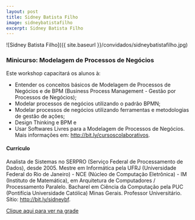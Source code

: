 ```yaml
---
layout: post
title: Sidney Batista Filho
image: sidneybatistafilho
excerpt: Sidney Batista Filho
---
```

![Sidney Batista Filho]({{ site.baseurl }}/convidados/sidneybatistafilho.jpg)


### Minicurso: Modelagem de Processos de Negócios

Este workshop capacitará os alunos à: 
 - Entender os conceitos básicos de Modelagem de Processos de Negócios e de BPM (Business Process Management - Gestão por Processos de Negócios); 
 - Modelar processos de negócios utilizando o padrão BPMN; 
 - Modelar processos de negócios utilizando ferramentas e metodologias de gestão de ações; 
 - Design Thinking e BPM e 
 - Usar Softwares Livres para a Modelagem de Processos de Negócios. 
 Mais informações em: http://bit.ly/cursoscolaborativos. 
 

#### Currículo
Analista de Sistemas no SERPRO (Serviço Federal de Processamento de Dados), desde 2005. Mestre em Informática pela UFRJ (Universidade Federal do Rio de Janeiro) - NCE (Núcleo de Computação Eletrônica) - IM (Instituto de Matemática), em Arquitetura de Computadores / Processamento Paralelo. Bacharel em Ciência da Computação pela PUC (Pontifícia Universidade Católica) Minas Gerais. Professor Universitário. Sítio: http://bit.ly/sidneybf. 
 

[Clique aqui para ver na grade](http://sistema.ftsl.org.br/ftsl9/grade/detail.html?pid=203)

